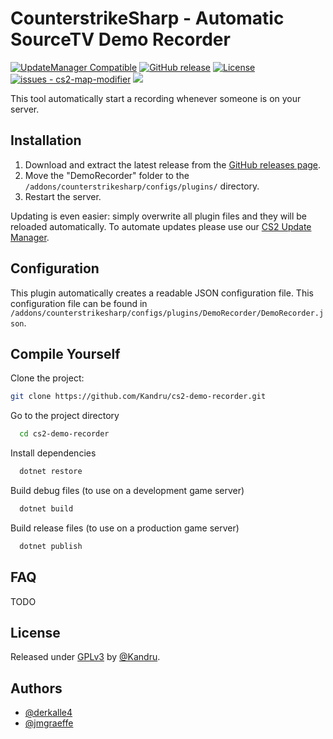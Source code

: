 # CounterstrikeSharp - Automatic SourceTV Demo Recorder

[![UpdateManager Compatible](https://img.shields.io/badge/CS2-UpdateManager-darkgreen)](https://github.com/Kandru/cs2-update-manager/)
[![GitHub release](https://img.shields.io/github/release/Kandru/cs2-demo-recorder?include_prereleases=&sort=semver&color=blue)](https://github.com/Kandru/cs2-demo-recorder/releases/)
[![License](https://img.shields.io/badge/License-GPLv3-blue)](#license)
[![issues - cs2-map-modifier](https://img.shields.io/github/issues/Kandru/cs2-demo-recorder)](https://github.com/Kandru/cs2-demo-recorder/issues)
[![](https://www.paypalobjects.com/en_US/i/btn/btn_donateCC_LG.gif)](https://www.paypal.com/donate/?hosted_button_id=C2AVYKGVP9TRG)

This tool automatically start a recording whenever someone is on your server.

## Installation

1. Download and extract the latest release from the [GitHub releases page](https://github.com/Kandru/cs2-demo-recorder/releases/).
2. Move the "DemoRecorder" folder to the `/addons/counterstrikesharp/configs/plugins/` directory.
3. Restart the server.

Updating is even easier: simply overwrite all plugin files and they will be reloaded automatically. To automate updates please use our [CS2 Update Manager](https://github.com/Kandru/cs2-update-manager/).


## Configuration

This plugin automatically creates a readable JSON configuration file. This configuration file can be found in `/addons/counterstrikesharp/configs/plugins/DemoRecorder/DemoRecorder.json`.

## Compile Yourself

Clone the project:

```bash
git clone https://github.com/Kandru/cs2-demo-recorder.git
```

Go to the project directory

```bash
  cd cs2-demo-recorder
```

Install dependencies

```bash
  dotnet restore
```

Build debug files (to use on a development game server)

```bash
  dotnet build
```

Build release files (to use on a production game server)

```bash
  dotnet publish
```

## FAQ

TODO

## License

Released under [GPLv3](/LICENSE) by [@Kandru](https://github.com/Kandru).

## Authors

- [@derkalle4](https://www.github.com/derkalle4)
- [@jmgraeffe](https://www.github.com/jmgraeffe)
